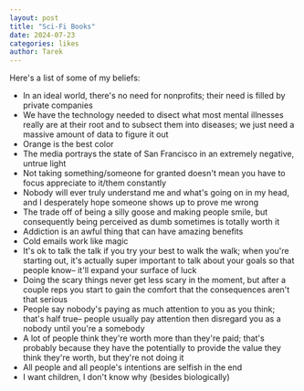 ```yaml
---
layout: post
title: "Sci-Fi Books"
date: 2024-07-23
categories: likes
author: Tarek
---
```


Here's a list of some of my beliefs:
- In an ideal world, there's no need for nonprofits; their need is filled by private companies
- We have the technology needed to disect what most mental illnesses really are at their root and to subsect them into diseases; we just need a massive amount of data to figure it out
- Orange is the best color
- The media portrays the state of San Francisco in an extremely negative, untrue light
- Not taking something/someone for granted doesn't mean you have to focus appreciate to it/them constantly
- Nobody will ever truly understand me and what's going on in my head, and I desperately hope someone shows up to prove me wrong
- The trade off of being a silly goose and making people smile, but consequently being perceived as dumb sometimes is totally worth it
- Addiction is an awful thing that can have amazing benefits
- Cold emails work like magic
- It's ok to talk the talk if you try your best to walk the walk; when you're starting out, it's actually super important to talk about your goals so that people know– it'll expand your surface of luck
- Doing the scary things never get less scary in the moment, but after a couple reps you start to gain the comfort that the consequences aren't that serious
- People say nobody's paying as much attention to you as you think; that's half true– people usually pay attention then disregard you as a nobody until you're a somebody
- A lot of people think they're worth more than they're paid; that's probably because they have the potentially to provide the value they think they're worth, but they're not doing it
- All people and all people's intentions are selfish in the end
- I want children, I don't know why (besides biologically)
